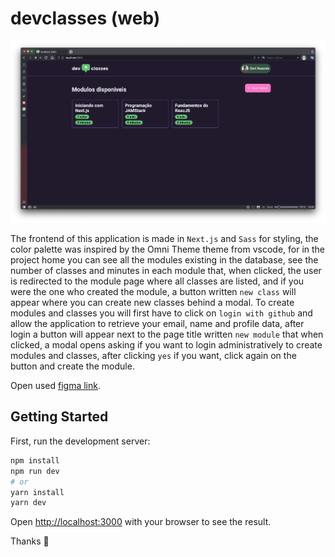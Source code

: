 # devclasses (web)

<p align="center">
  <img alt="Preview" src="https://raw.githubusercontent.com/DAVI-REZENDE/devclasses/master/assets/preview-home.png" />
</p>

The frontend of this application is made in `Next.js` and `Sass` for styling, the color palette was inspired by the Omni Theme theme
from vscode, for in the project home you can see all the modules existing in the database, see the number of classes and minutes in each module that, when clicked, the user is redirected to the module page where all classes are listed, and if you were the one who created the module, a button written `new class` will appear where you can create new classes behind a modal. To create modules and classes you will first have to click on `login with github` and allow the application to retrieve your email, name and profile data, after login a button will appear next to the page title written `new module` that when clicked, a modal opens asking if you want to login administratively to create modules and classes, after clicking `yes` if you want, click again on the button and create the module.

Open used [figma link](https://www.figma.com/file/bky7HTkSNLOdKUvIeuoqTX/devclasses?node-id=0%3A1).

## Getting Started

First, run the development server:

```bash
npm install
npm run dev
# or
yarn install
yarn dev
```

Open [http://localhost:3000](http://localhost:3000) with your browser to see the result.

Thanks 🚀